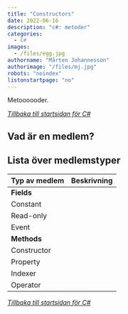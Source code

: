 ```yaml
---
title: "Constructors"
date: 2022-06-16
description: "c#: metoder"
categories:
  - C#
images:
  - /files/egg.jpg
authorname: "Mårten Johannesson"
authorimage: "/files/mj.jpg"
robots: "noindex"
listonstartpage: "no"
---
```


Metoooooder.
<!--more-->
*[Tillbaka till startsidan för C#](../)*

## Vad är en medlem?

## Lista över medlemstyper

| Typ av medlem  | Beskrivning   |
|---|---|
| **Fields**  |   |
| Constant  |   |
| Read-only  |   |
| Event  |   |
| **Methods**  |   |
| Constructor  |   |
| Property  |   |
| Indexer  |   |
| Operator  |   |

*[Tillbaka till startsidan för C#](../)*

